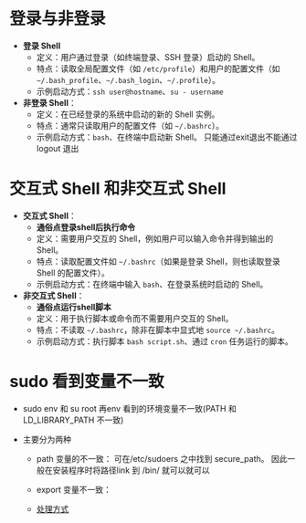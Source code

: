 # 登录与非登录

- **登录 Shell**
  - 定义：用户通过登录（如终端登录、SSH 登录）启动的 Shell。
  - 特点：读取全局配置文件（如 `/etc/profile`）和用户的配置文件（如 `~/.bash_profile`、`~/.bash_login`、`~/.profile`）。
  - 示例启动方式：`ssh user@hostname`、`su - username`
- **非登录 Shell**：
  - 定义：在已经登录的系统中启动的新的 Shell 实例。
  - 特点：通常只读取用户的配置文件（如 `~/.bashrc`）。
  - 示例启动方式：`bash`、在终端中启动新 Shell。 只能通过exit退出不能通过logout 退出

#  交互式 Shell 和非交互式 Shell

- **交互式 Shell**：
  - **通俗点登录shell后执行命令**
  - 定义：需要用户交互的 Shell，例如用户可以输入命令并得到输出的 Shell。
  - 特点：读取配置文件如 `~/.bashrc`（如果是登录 Shell，则也读取登录 Shell 的配置文件）。
  - 示例启动方式：在终端中输入 `bash`、在登录系统时启动的 Shell。
- **非交互式 Shell**：
  - **通俗点运行shell脚本**
  - 定义：用于执行脚本或命令而不需要用户交互的 Shell。
  - 特点：不读取 `~/.bashrc`，除非在脚本中显式地 `source ~/.bashrc`。
  - 示例启动方式：执行脚本 `bash script.sh`、通过 `cron` 任务运行的脚本。



# sudo 看到变量不一致

- sudo env 和  su root 再env 看到的环境变量不一致(PATH 和 LD_LIBRARY_PATH 不一致)

- 主要分为两种

  - path 变量的不一致： 可在/etc/sudoers 之中找到 secure_path。 因此一般在安装程序时将路径link 到 /bin/ 就可以就可以
  - export 变量不一致：

  

  

  

  - [处理方式](https://unix.stackexchange.com/questions/83191/how-to-make-sudo-preserve-path)

  